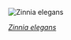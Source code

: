 
![Zinnia elegans](https://upload.wikimedia.org/wikipedia/commons/thumb/6/6e/Zinnienbl%C3%BCte_Zinnia_elegans_stack15_20190722-RM-7222254.jpg/525px-Zinnienbl%C3%BCte_Zinnia_elegans_stack15_20190722-RM-7222254.jpg)

*[Zinnia elegans](https://wikipedia.org/wiki/File:Zinnienbl%C3%BCte_Zinnia_elegans_stack15_20190722-RM-7222254.jpg)*

